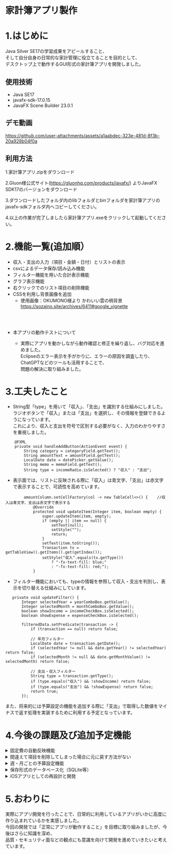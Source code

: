# 家計簿アプリ製作

# 1.はじめに

Java Silver SE17の学習成果をアピールすること、  
そして自分自身の日常的な家計管理に役立てることを目的として、  
デスクトップ上で動作するGUI形式の家計簿アプリを開発しました。


## 使用技術    
- Java SE17  
- javafx-sdk-17.0.15  
- JavaFX Scene Builder 23.0.1

## デモ動画

https://github.com/user-attachments/assets/a1aabdec-323e-481d-8f3b-20a928b04f0a

## 利用方法  
1.家計簿アプリ.zipをダウンロード  

2.Gluon様公式サイト(https://gluonhq.com/products/javafx/) よりJavaFX SDK17のバージョンをダウンロード  

3.ダウンロードしたフォルダ内のlibフォルダとbinフォルダを家計簿アプリの  
  javafx-sdkフォルダ内へコピーしてください。  

4.以上の作業が完了しましたら家計簿アプリ.exeをクリックして起動してください。  

  
# 2.機能一覧(追加順）  

- 収入・支出の入力（項目・金額・日付）とリストの表示   
- csvによるデータ保存/読み込み機能  
- フィルター機能を用いた合計表示機能  
- グラフ表示機能  
- 右クリックでのリスト項目の削除機能  
- CSSを利用し背景画像を追加  
  - 使用画像：OKUMONO様より かわいい雲の柄背景　https://sozaino.site/archives/6411#google_vignette
<br>
<br>  

 - 本アプリの動作テストについて

   - 実際にアプリを動かしながら動作確認と修正を繰り返し、バグ対応を進めました。  
   Eclipseのエラー表示を手がかりに、エラーの原因を調査したり、ChatGPTなどのツールも活用することで、  
   問題の解決に取り組みました。  


# 3.工夫したこと  

- String型「type」を用いて「収入」、「支出」を識別する仕組みにしました。  
  ラジオボタンで「収入」または「支出」を選択し、その情報を登録できるようになっています。  
  これにより、収入と支出を符号で区別する必要がなく、入力のわかりやすさを重視しました。
```java:Controller
    @FXML
    private void handleAddButton(ActionEvent event) {
        String category = categoryField.getText();
        String amountText = amountField.getText();
        LocalDate date = datePicker.getValue();
        String memo = memoField.getText();
        String type = incomeRadio.isSelected() ? "収入" : "支出";
```  
- 表示面では、リストに反映される際に「収入」は青文字、「支出」は赤文字で表示することで、可読性を高めています。  
  
```java:Controller
        amountColumn.setCellFactory(col -> new TableCell<>() {    //収入は青文字、支出は赤文字で表示する
            @Override
            protected void updateItem(Integer item, boolean empty) {
                super.updateItem(item, empty);
                if (empty || item == null) {
                    setText(null);
                    setStyle("");
                    return;
                }
                setText(item.toString());
                Transaction tx = getTableView().getItems().get(getIndex());
                setStyle("収入".equals(tx.getType())
                    ? "-fx-text-fill: blue;"
                    : "-fx-text-fill: red;");
            }
```
 
- フィルター機能においても、typeの情報を参照して収入・支出を判別し、表示を切り替える仕組みにしています。   
 ```java:Controller
    private void updateFilter() {
        Integer selectedYear = yearComboBox.getValue();
        Integer selectedMonth = monthComboBox.getValue();
        boolean showIncome = incomeCheckBox.isSelected();
        boolean showExpense = expenseCheckBox.isSelected();

        filteredData.setPredicate(transaction -> {
            if (transaction == null) return false;

            // 年月フィルター
            LocalDate date = transaction.getDate();
            if (selectedYear != null && date.getYear() != selectedYear) return false;
            if (selectedMonth != null && date.getMonthValue() != selectedMonth) return false;

            // 支出・収入フィルター
            String type = transaction.getType();
            if (type.equals("収入") && !showIncome) return false;
            if (type.equals("支出") && !showExpense) return false;
            return true;
        });
```
また、将来的には予算設定の機能を追加する際に「支出」で取得した数値をマイナスで返す処理を実装するために利用する予定となっています。  

# 4.今後の課題及び追加予定機能 


<details><summary>固定費の自動反映機能</summary>  

- ユーザーが一度固定費を登録すると、指定した日付に毎月自動的にリストへ反映される仕組みを追加予定。  
</details>  


<details><summary>間違えて項目を削除してしまった場合に元に戻す方法がない</summary>  

- Ctrl + Z によるUNDO（元に戻す）機能を実装し対応予定　　

</details>  


<details><summary>週・月ごとの予算設定機能</summary>  

- 予算オーバーを可視化し、より計画的な家計管理をサポートする。  　

</details>  

<details><summary>保存形式のデータベース化（SQLite等）</summary>  

- 現在のCSV保存からデータベース管理へ移行し、データの整合性・拡張性を向上させる  
（優先度は低めだが、データベースやバックエンドの学習を兼ねて検討中）。    　

</details>  

<details><summary>iOSアプリとしての再設計と開発</summary>  

- 最終的な目標として、Swiftを用いて本アプリと同様の機能を持つiPhone対応アプリを開発予定。  
Swiftの学習と、上記の機能実装が完了した段階で着手する予定。 　

</details>  



# 5.おわりに

実際にアプリ開発を行ったことで、日常的に利用しているアプリがいかに高度に作り込まれているかを実感しました。  
今回の開発では「正常にアプリが動作すること」を目標に取り組みましたが、今後はさらに知識を深め、  
品質・セキュリティ面などの観点にも意識を向けて開発を進めていきたいと考えています。

